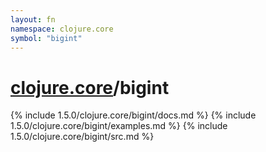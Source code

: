 ```yaml
---
layout: fn
namespace: clojure.core
symbol: "bigint"
---
```


# [clojure.core](../)/bigint

{% include 1.5.0/clojure.core/bigint/docs.md %}
{% include 1.5.0/clojure.core/bigint/examples.md %}
{% include 1.5.0/clojure.core/bigint/src.md %}

